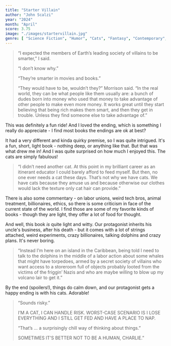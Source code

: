 ```yaml
---
title: "Starter Villain"
author: "John Scalzi"
year: "2024"
month: "April"
score: 3.75
image: "./images/startervillain.jpg"
genre: [ "Science Fiction", "Humor", "Cats", "Fantasy", "Contemporary", "Sci-Fi", "Comedy" ]
---
```


> “I expected the members of Earth’s leading society of villains to be smarter,” I said.
> 
>“I don’t know why.”
> 
>“They’re smarter in movies and books.”
> 
> “They would have to be, wouldn’t they?” Morrison said. “In the real world, they can be what people like them usually are: a bunch of dudes born into money who used that money to take advantage of other people to make even more money. It works great until they start believing that being rich makes them smart, and then they get in trouble. Unless they find someone else to take advantage of.” 

This was definitely a fun ride! And I loved the ending, which is something I really do appreciate - I find most books the endings are ok at best?

It had a very different and kinda quirky premise, so I was quite intrigued. It's a fun, short, light book - nothing deep, or anything like that. But that was what drew me in! And I was quite surprised on how much I enjoyed this. The cats are simply fabulous!

> “I didn’t need another cat. At this point in my brilliant career as an itinerant educator I could barely afford to feed myself. But then, no one ever needs a cat these days. That’s not why we have cats. We have cats because they amuse us and because otherwise our clothes would lack the texture only cat hair can provide.”

There is also some commentary - on labor unions, weird tech bros, animal treatment, billionaires, ethics, so there is some criticism in face of the current state of the world.  I find those are some of my favorite kinds of books - though they are light, they offer a lot of food for thought. 

And well, this book _is_ quite light and witty. Our protagonist inherits his uncle's business, after his death - but it comes with a lot of strings attached, weird experiments, crazy billionaires, talking dolphins and crazy plans. It's never boring.

> “Instead I’m here on an island in the Caribbean, being told I need to talk to the dolphins in the middle of a labor action about some whales that might have torpedoes, armed by a secret society of villains who want access to a storeroom full of objects probably looted from the victims of the friggin’ Nazis and who are maybe willing to blow up my volcano lair to get it.”

By the end (spoilers!), things do calm down, and our protagonist gets a happy ending is with his cats. Adorable!

>“Sounds risky.” 
> 
> I’M A CAT, I CAN HANDLE RISK. WORST-CASE SCENARIO IS I LOSE EVERYTHING AND I STILL GET FED AND HAVE A PLACE TO NAP. 
> 
> “That’s … a surprisingly chill way of thinking about things.” 
> 
> SOMETIMES IT’S BETTER NOT TO BE A HUMAN, CHARLIE.” 